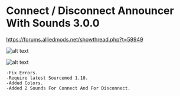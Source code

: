# Connect / Disconnect Announcer With Sounds 3.0.0
https://forums.alliedmods.net/showthread.php?t=59949

![alt text](https://github.com/oqyh/Connect-Announcer-With-Sounds/blob/main/images/connect.png?raw=true)

![alt text](https://github.com/oqyh/Connect-Announcer-With-Sounds/blob/main/images/disconnect.png?raw=true)

```
-Fix Errors.
-Require latest Sourcemod 1.10.
-Added Colors.
-Added 2 Sounds For Connect And For Disconnect.
```
